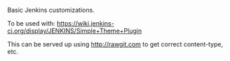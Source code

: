 Basic Jenkins customizations.

To be used with: https://wiki.jenkins-ci.org/display/JENKINS/Simple+Theme+Plugin

This can be served up using http://rawgit.com to get correct content-type, etc.
